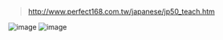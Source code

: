 > http://www.perfect168.com.tw/japanese/jp50_teach.htm

![image](https://user-images.githubusercontent.com/24636279/120253434-e0221380-c2b9-11eb-88ce-4c241a4a1995.png)
![image](https://user-images.githubusercontent.com/24636279/120253487-11024880-c2ba-11eb-8e68-22069a89322b.png)
